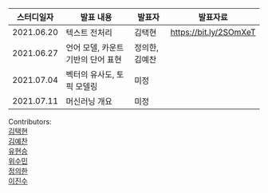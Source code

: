 스터디일자|발표 내용|발표자|발표자료|
|------|----------|----|-----|
|2021.06.20|텍스트 전처리|김택현|https://bit.ly/2SOmXeT|
|2021.06.27|언어 모델, 카운트 기반의 단어 표현|정의한, 김예찬| |
|2021.07.04|벡터의 유사도, 토픽 모델링|미정||
|2021.07.11|머신러닝 개요|미정||

Contributors: \
[김택현](https://github.com/dobbytk) \
[김예찬](https://github.com/pterons) \
[유현승](https://github.com/hyunicecream) \
[위수민]() \
[정의한]() \
[이진수]()

